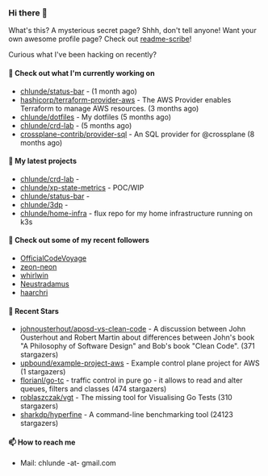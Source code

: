 ### Hi there 👋

What's this? A mysterious secret page? Shhh, don't tell anyone!
Want your own awesome profile page? Check out [readme-scribe](https://github.com/muesli/readme-scribe)!

Curious what I've been hacking on recently?

#### 👷 Check out what I'm currently working on

- [chlunde/status-bar](https://github.com/chlunde/status-bar) -  (1 month ago)
- [hashicorp/terraform-provider-aws](https://github.com/hashicorp/terraform-provider-aws) - The AWS Provider enables Terraform to manage AWS resources. (3 months ago)
- [chlunde/dotfiles](https://github.com/chlunde/dotfiles) - My dotfiles (5 months ago)
- [chlunde/crd-lab](https://github.com/chlunde/crd-lab) -  (5 months ago)
- [crossplane-contrib/provider-sql](https://github.com/crossplane-contrib/provider-sql) - An SQL provider for @crossplane (8 months ago)

#### 🌱 My latest projects

- [chlunde/crd-lab](https://github.com/chlunde/crd-lab) - 
- [chlunde/xp-state-metrics](https://github.com/chlunde/xp-state-metrics) - POC/WIP
- [chlunde/status-bar](https://github.com/chlunde/status-bar) - 
- [chlunde/3dp](https://github.com/chlunde/3dp) - 
- [chlunde/home-infra](https://github.com/chlunde/home-infra) - flux repo for my home infrastructure running on k3s 



#### 👯 Check out some of my recent followers

- [OfficialCodeVoyage](https://github.com/OfficialCodeVoyage)
- [zeon-neon](https://github.com/zeon-neon)
- [whirlwin](https://github.com/whirlwin)
- [Neustradamus](https://github.com/Neustradamus)
- [haarchri](https://github.com/haarchri)

#### 🌟 Recent Stars

- [johnousterhout/aposd-vs-clean-code](https://github.com/johnousterhout/aposd-vs-clean-code) - A discussion between John Ousterhout and Robert Martin about differences between John&#39;s book &#34;A Philosophy of Software Design&#34; and Bob&#39;s book &#34;Clean Code&#34;. (371 stargazers)
- [upbound/example-project-aws](https://github.com/upbound/example-project-aws) - Example control plane project for AWS (1 stargazers)
- [florianl/go-tc](https://github.com/florianl/go-tc) - traffic control in pure go - it allows to read and alter queues, filters and classes (474 stargazers)
- [roblaszczak/vgt](https://github.com/roblaszczak/vgt) - The missing tool for Visualising Go Tests (310 stargazers)
- [sharkdp/hyperfine](https://github.com/sharkdp/hyperfine) - A command-line benchmarking tool (24123 stargazers)

#### 📫 How to reach me

- Mail: chlunde -at- gmail.com
